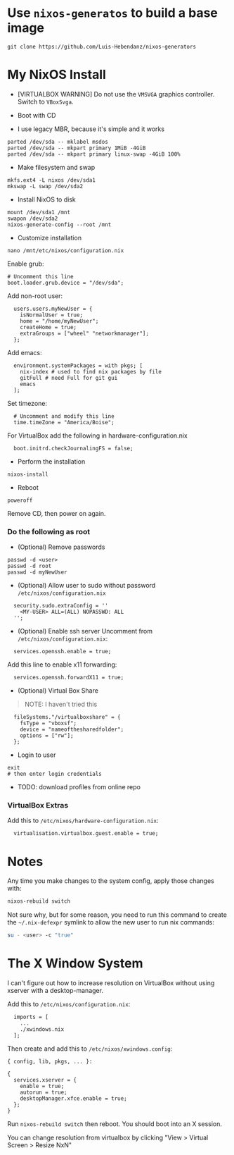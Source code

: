 
Use `nixos-generatos` to build a base image
================================================================================
```
git clone https://github.com/Luis-Hebendanz/nixos-generators
```

My NixOS Install
================================================================================
* [VIRTUALBOX WARNING] Do not use the `VMSVGA` graphics controller.  Switch to `VBoxSvga`.

* Boot with CD

* I use legacy MBR, because it's simple and it works
```
parted /dev/sda -- mklabel msdos
parted /dev/sda -- mkpart primary 1MiB -4GiB
parted /dev/sda -- mkpart primary linux-swap -4GiB 100%
```
* Make filesystem and swap
```
mkfs.ext4 -L nixos /dev/sda1
mkswap -L swap /dev/sda2
```
* Install NixOS to disk
```
mount /dev/sda1 /mnt
swapon /dev/sda2
nixos-generate-config --root /mnt
```
* Customize installation
```
nano /mnt/etc/nixos/configuration.nix
```

Enable grub:
```
# Uncomment this line
boot.loader.grub.device = "/dev/sda";
```

Add non-root user:
```
  users.users.myNewUser = {
    isNormalUser = true;
    home = "/home/myNewUser";
    createHome = true;
    extraGroups = ["wheel" "networkmanager"];
  };
```

Add emacs:
```
  environment.systemPackages = with pkgs; [
    nix-index # used to find nix packages by file
    gitFull # need Full for git gui
    emacs
  ];
```

Set timezone:
```
  # Uncomment and modify this line
  time.timeZone = "America/Boise";
```

For VirtualBox add the following in hardware-configuration.nix
```
  boot.initrd.checkJournalingFS = false;
```

* Perform the installation
```
nixos-install
```

* Reboot
```
poweroff
```
Remove CD, then power on again.

### Do the following as root

* (Optional) Remove passwords
```
passwd -d <user>
passwd -d root
passwd -d myNewUser
```

* (Optional) Allow user to sudo without password
`/etc/nixos/configuration.nix`
```
  security.sudo.extraConfig = ''
    <MY-USER> ALL=(ALL) NOPASSWD: ALL
  '';
```

* (Optional) Enable ssh server
Uncomment from `/etc/nixos/configuration.nix`:
```
  services.openssh.enable = true;
```
Add this line to enable x11 forwarding:
```
  services.openssh.forwardX11 = true;
```

* (Optional) Virtual Box Share

> NOTE: I haven't tried this
```
  fileSystems."/virtualboxshare" = {
    fsType = "vboxsf";
    device = "nameofthesharedfolder";
    options = ["rw"];
  };
```

* Login to user
```
exit
# then enter login credentials
```

* TODO: download profiles from online repo

### VirtualBox Extras
Add this to `/etc/nixos/hardware-configuration.nix`:
```
  virtualisation.virtualbox.guest.enable = true;
```

Notes
================================================================================
Any time you make changes to the system config, apply those changes with:
```bash
nixos-rebuild switch
```

Not sure why, but for some reason, you need to run this command to create the `~/.nix-defexpr` symlink to allow the new user to run nix commands:
```bash
su - <user> -c "true"
```

The X Window System
================================================================================
I can't figure out how to increase resolution on VirtualBox without using xserver with a desktop-manager.

Add this to `/etc/nixos/configuration.nix`:
```
  imports = [
    ...
    ./xwindows.nix
  ];
```

Then create and add this to `/etc/nixos/xwindows.config`:
```
{ config, lib, pkgs, ... }:

{
  services.xserver = {
    enable = true;
    autorun = true;
    desktopManager.xfce.enable = true;
  };
}
```

Run `nixos-rebuild switch` then reboot.  You should boot into an X session.

You can change resolution from virtualbox by clicking "View > Virtual Screen > Resize NxN"

